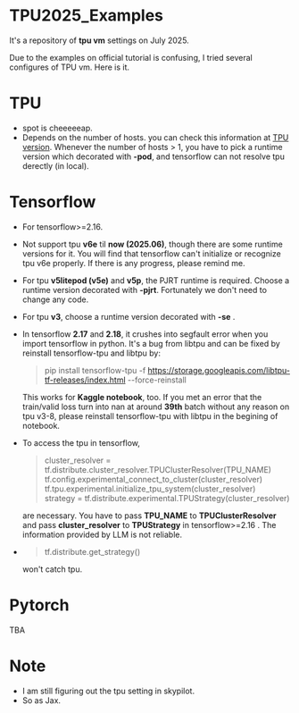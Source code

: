 # TPU2025_Examples
It's a repository of __tpu vm__ settings on July 2025.

Due to the examples on official tutorial is confusing, I tried several configures of TPU vm. Here is it.

# TPU 
- spot is cheeeeeap.
- Depends on the number of hosts. you can check this information at [TPU version](https://cloud.google.com/tpu/docs/v5e). Whenever the number of hosts > 1, you have to pick a runtime version which decorated with __-pod__, and tensorflow can not resolve tpu derectly (in local).

# Tensorflow
- For tensorflow>=2.16.
- Not support tpu __v6e__ til __now (2025.06)__, though there are some runtime versions for it. You will find that tensorflow can't initialize or recognize tpu v6e properly. If there is any progress, please remind me.
- For tpu __v5litepod (v5e)__ and __v5p__, the PJRT runtime is required. Choose a runtime version decorated with __-pjrt__. Fortunately we don't need to change any code.
- For tpu __v3__, choose a runtime version decorated with __-se__ .
- In tensorflow __2.17__ and __2.18__, it crushes into segfault error when you import tensorflow in python. It's a bug from libtpu and can be fixed by reinstall tensorflow-tpu and libtpu by:

  > pip install tensorflow-tpu -f https://storage.googleapis.com/libtpu-tf-releases/index.html --force-reinstall

  This works for __Kaggle notebook__, too. If you met an error that the train/valid loss turn into nan at around __39th__ batch without any reason on tpu v3-8, please reinstall tensorflow-tpu with libtpu in the begining of notebook.
- To access the tpu in tensorflow,
  > cluster_resolver = tf.distribute.cluster_resolver.TPUClusterResolver(TPU_NAME)    
  > tf.config.experimental_connect_to_cluster(cluster_resolver)    
  > tf.tpu.experimental.initialize_tpu_system(cluster_resolver)    
  > strategy = tf.distribute.experimental.TPUStrategy(cluster_resolver)    

  are necessary. You have to pass __TPU_NAME__ to __TPUClusterResolver__ and pass __cluster_resolver__ to __TPUStrategy__ in tensorflow>=2.16 . The information provided by LLM is not reliable.

- > tf.distribute.get_strategy()    

  won't catch tpu.

# Pytorch
TBA

# Note
- I am still figuring out the tpu setting in skypilot.
- So as Jax.